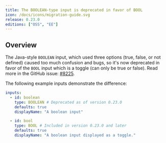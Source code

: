 ```yaml
---
title: The BOOLEAN-type input is deprecated in favor of BOOL
icon: /docs/icons/migration-guide.svg
release: 0.23.0
editions: ["OSS", "EE"]
---
```


## Overview

The Java-style `BOOLEAN` input, which used three options (true, false, or not defined) caused too much confusion and bugs, so it's now deprecated in favor of the `BOOL` input which is a toggle (can only be true or false). Read more in the GitHub issue: [#8225](https://github.com/kestra-io/kestra/issues/8225).

The following example inputs demonstrate the difference:

```yaml
inputs:
  - id: boolean
    type: BOOLEAN # Deprecated as of version 0.23.0
    defaults: true
    displayName: "A boolean input"

  - id: bool
    type: BOOL # Included in version 0.23.0 and later
    defaults: true
    displayName: "A boolean input displayed as a toggle."
```

